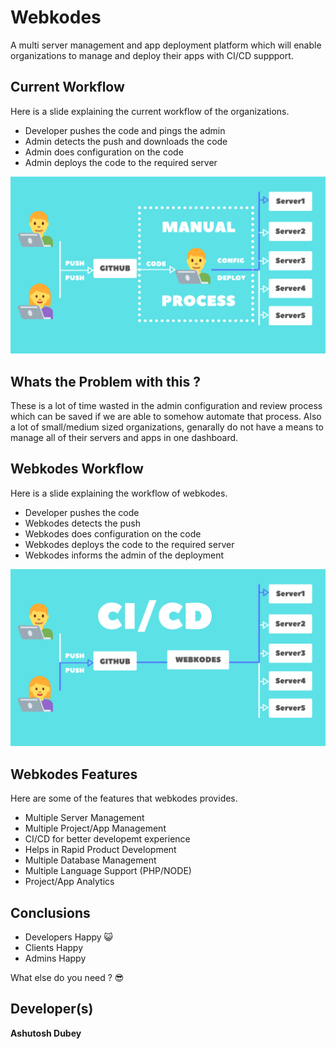 # Webkodes
A multi server management and app deployment platform which will enable organizations to manage and deploy their apps with CI/CD suppport.


## Current Workflow
Here is a slide explaining the current workflow of the organizations.
* Developer pushes the code and pings the admin
* Admin detects the push and downloads the code
* Admin does configuration on the code
* Admin deploys the code to the required server 

<img src="1.png" width="1000"/> 

## Whats the Problem with this ?
These is a lot of time wasted in the admin configuration and review process which can be saved if we are able to somehow automate that process. Also a lot of small/medium sized organizations, genarally do not have a means to manage all of their servers and apps in one dashboard.

## Webkodes Workflow
Here is a slide explaining the workflow of webkodes.
* Developer pushes the code
* Webkodes detects the push
* Webkodes does configuration on the code
* Webkodes deploys the code to the required server 
* Webkodes informs the admin of the deployment

<img src="3.png" width="1000"/> 


## Webkodes Features
Here are some of the features that webkodes provides.
* Multiple Server Management
* Multiple Project/App Management
* CI/CD for better developemt experience
* Helps in Rapid Product Development
* Multiple Database Management
* Multiple Language Support (PHP/NODE)
* Project/App Analytics 


## Conclusions

* Developers Happy  :smiley_cat:
* Clients Happy
* Admins Happy

What else do you need ? :sunglasses:

## Developer(s)
**Ashutosh Dubey**
